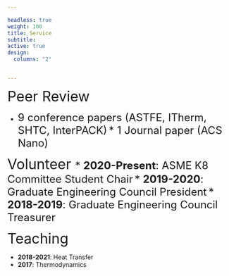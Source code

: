 ```yaml
---

headless: true
weight: 100
title: Service
subtitle:
active: true
design:
  columns: "2"


---
```


<font size="6"> Peer Review </font> <br>
* <font size="5"> 9 conference papers (ASTFE, ITherm, SHTC, InterPACK)</font>
<font size="5">* 1 Journal paper (ACS Nano)</font>

<font size="6"> Volunteer </font>
<font size="5"> * **2020-Present**: ASME K8 Committee Student Chair</font>
<font size="5"> * **2019-2020**: Graduate Engineering Council President</font>
<font size="5"> * **2018-2019**: Graduate Engineering Council Treasurer</font>

<font size="6"> Teaching </font>
* **2018-2021**: Heat Transfer
* **2017**: Thermodynamics
